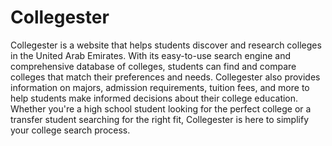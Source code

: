 # Collegester
Collegester is a website that helps students discover and research colleges in the United Arab Emirates. With its easy-to-use search engine and comprehensive database of colleges, students can find and compare colleges that match their preferences and needs. Collegester also provides information on majors, admission requirements, tuition fees, and more to help students make informed decisions about their college education. Whether you're a high school student looking for the perfect college or a transfer student searching for the right fit, Collegester is here to simplify your college search process.




